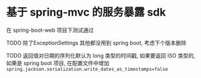 # 基于 spring-mvc 的服务暴露 sdk

在 spring-boot-web 项目下测试通过

TODO 除了ExceptionSettings 其他都没用到 spring boot, 考虑下个版本删除

TODO 返回值对日期的序列化默认为 long 类型的时间戳, 如果要返回 ISO 类型的, 如果是 spring boot 项目, 在配置文件中增加`spring.jackson.serialization.write_dates_as_timestamps=false`